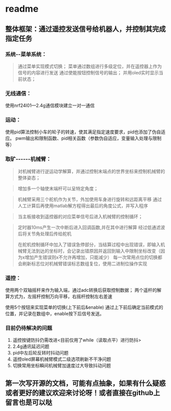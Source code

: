 # readme

## 整体框架：通过遥控发送信号给机器人，并控制其完成指定任务

### 系统--菜单系统：


>通过菜单实现模式切换；
菜单通过数组进行多级定位，并在遥控器上作为信号的内容进行发送
>通过使能按钮控制信号的输出；
>并用oled实时显示当前状态；

### 无线通信：

使用nrf24l01—2.4g通信模块建立一对一通信

### 运动：

使用pid算法控制小车的轮子的转速，使其满足指定速度要求，pid也添加了伪自适应。
pwm输出和限制函数、pid相关函数（参数伪自适应，变量输入处理与限制等）

### 取矿------机械臂：

> 对机械臂进行逆运动学解算，并通过控制末端点的世界坐标来控制机械臂的整体姿态；

> 增加多一个轴使末端杆可以呈特定角度；

> 机械臂采用三个舵机作为关节，外加使用车身进行旋转和远距离平移
>通过人工计算后再使用matlab解方程得出最后的角度公式，并写入程序

> 当主板接收到遥控器的对应菜单信号后进入机械臂的控制循环；

> 定时器10ms产生一次中断后进入回调函数,并在其中进行解算
> 经过低通滤波后将关节角处理后传给舵机
>
> 在舵机控制循环中加入了错误急停部分，当结算过程中出现错误，即输入机械臂无法到达的坐标时，会记录出错原因并返回到输入中限制坐标改变（因为x增加产生错误则x不允许再增加，只能减少）
> 每一次常用点位的切换都会刷新标志位对机械臂错误标志数组复位，使用二进制位操作实现
### 遥控：

使用两个双轴摇杆来作为输入端，通过adc转换后获取控制数据；
两个遥杆的解算方式为，左摇杆控制万向平移，右摇杆控制左右差速

使用5个按钮来实现菜单的切换(上下前后&enable)
通过上下前后确定当前模式的位置，并记录在数组中，enable按下后信号发送。

### 目前仍待解决的问题
1. 遥控按键防抖仍需改进<目前仅用了while（读取点平）进行防抖>
2. 2.4g通讯延迟问题
3. pid中左后轮反转时抖动问题
4. 遥控oled屏幕机械臂模式二级选项刷新不干净问题
5. 切换常用坐标瞬间机械臂加速度过大导致抖动问题


## 第一次写开源的文档，可能有点抽象，如果有什么疑惑或者更好的建议欢迎来讨论呀！或者直接在github上留言也是可以哒